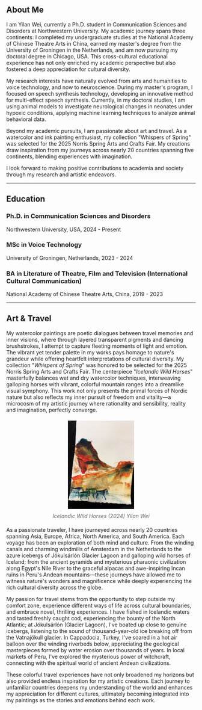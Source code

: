 

[](https://img.shields.io/badge/XX-github-blue?logo=github)

## About Me

I am Yilan Wei, currently a Ph.D. student in Communication Sciences and Disorders at Northwestern University. My academic journey spans three continents: I completed my undergraduate studies at the National Academy of Chinese Theatre Arts in China, earned my master's degree from the University of Groningen in the Netherlands, and am now pursuing my doctoral degree in Chicago, USA. This cross-cultural educational experience has not only enriched my academic perspective but also fostered a deep appreciation for cultural diversity.

My research interests have naturally evolved from arts and humanities to voice technology, and now to neuroscience. During my master's program, I focused on speech synthesis technology, developing an innovative method for multi-effect speech synthesis. Currently, in my doctoral studies, I am using animal models to investigate neurological changes in neonates under hypoxic conditions, applying machine learning techniques to analyze animal behavioral data.

Beyond my academic pursuits, I am passionate about art and travel. As a watercolor and ink painting enthusiast, my collection "Whispers of Spring" was selected for the 2025 Norris Spring Arts and Crafts Fair. My creations draw inspiration from my journeys across nearly 20 countries spanning five continents, blending experiences with imagination.

I look forward to making positive contributions to academia and society through my research and artistic endeavors.

---

## Education

### Ph.D. in Communication Sciences and Disorders

Northwestern University, USA, 2024 - Present

### MSc in Voice Technology

University of Groningen, Netherlands, 2023 - 2024

### BA in Literature of Theatre, Film and Television (International Cultural Communication)

National Academy of Chinese Theatre Arts, China, 2019 - 2023

---

## Art & Travel

My watercolor paintings are poetic dialogues between travel memories and inner visions, where through layered transparent pigments and dancing brushstrokes, I attempt to capture fleeting moments of light and emotion. The vibrant yet tender palette in my works pays homage to nature's grandeur while offering heartfelt interpretations of cultural diversity. My collection "*Whispers of Spring*" was honored to be selected for the 2025 Norris Spring Arts and Crafts Fair. The centerpiece "*Icelandic Wild Horses*" masterfully balances wet and dry watercolor techniques, interweaving galloping horses with vibrant, colorful mountain ranges into a dreamlike visual symphony. This work not only presents the primal forces of Nordic nature but also reflects my inner pursuit of freedom and vitality—a microcosm of my artistic journey where rationality and sensibility, reality and imagination, perfectly converge.

<figure style="text-align: center; margin: 20px auto;">
    <img src="../static/assets/img/icelandic_wild_horses.jpg" alt="Icelandic Wild Horses" style="width: 35%; max-width: 600px; display: block; margin: 0 auto;">
    <figcaption style="margin-top: 10px; font-style: italic; color: #666;">Icelandic Wild Horses (2024)  Yilan Wei</figcaption>
</figure>

As a passionate traveler, I have journeyed across nearly 20 countries spanning Asia, Europe, Africa, North America, and South America. Each voyage has been an exploration of both mind and culture. From the winding canals and charming windmills of Amsterdam in the Netherlands to the azure icebergs of Jökulsárlón Glacier Lagoon and galloping wild horses of Iceland; from the ancient pyramids and mysterious pharaonic civilization along Egypt's Nile River to the graceful alpacas and awe-inspiring Incan ruins in Peru's Andean mountains—these journeys have allowed me to witness nature's wonders and magnificence while deeply experiencing the rich cultural diversity across the globe.

My passion for travel stems from the opportunity to step outside my comfort zone, experience different ways of life across cultural boundaries, and embrace novel, thrilling experiences. I have fished in Icelandic waters and tasted freshly caught cod, experiencing the bounty of the North Atlantic; at Jökulsárlón (Glacier Lagoon), I've boated up close to genuine icebergs, listening to the sound of thousand-year-old ice breaking off from the Vatnajökull glacier. In Cappadocia, Turkey, I've soared in a hot air balloon over the winding riverbeds below, appreciating the geological masterpieces formed by water erosion over thousands of years. In local markets of Peru, I've explored the mysterious power of witchcraft, connecting with the spiritual world of ancient Andean civilizations.

These colorful travel experiences have not only broadened my horizons but also provided endless inspiration for my artistic creations. Each journey to unfamiliar countries deepens my understanding of the world and enhances my appreciation for different cultures, ultimately becoming integrated into my paintings as the stories and emotions behind each work.
